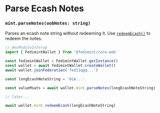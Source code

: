 # Parse Ecash Notes

### `mint.parseNotes(oobNotes: string)`

Parses an ecash note string without redeeming it. Use [`redeemEcash()`](./redeemEcash) to redeem the notes.

```ts twoslash
// @esModuleInterop
import { FedimintWallet } from '@fedimint/core-web'

const fedimintWallet = FedimintWallet.getInstance()
const wallet = await fedimintWallet.createWallet()
await wallet.joinFederation('fed11qgq...')

const longEcashNoteString = '01A...'

const valueMsats = await wallet.mint.parseNotes(longEcashNoteString)

// later...

await wallet.mint.redeemEcash(longEcashNoteString)
```
